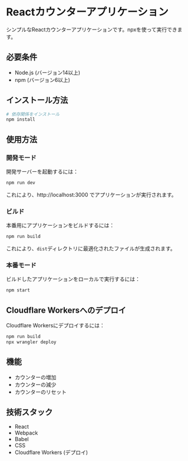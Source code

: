 # Reactカウンターアプリケーション

シンプルなReactカウンターアプリケーションです。npxを使って実行できます。

## 必要条件

- Node.js (バージョン14以上)
- npm (バージョン6以上)

## インストール方法

```bash
# 依存関係をインストール
npm install
```

## 使用方法

### 開発モード

開発サーバーを起動するには：

```bash
npm run dev
```

これにより、http://localhost:3000 でアプリケーションが実行されます。

### ビルド

本番用にアプリケーションをビルドするには：

```bash
npm run build
```

これにより、`dist`ディレクトリに最適化されたファイルが生成されます。

### 本番モード

ビルドしたアプリケーションをローカルで実行するには：

```bash
npm start
```

## Cloudflare Workersへのデプロイ

Cloudflare Workersにデプロイするには：

```bash
npm run build
npx wrangler deploy
```

## 機能

- カウンターの増加
- カウンターの減少
- カウンターのリセット

## 技術スタック

- React
- Webpack
- Babel
- CSS
- Cloudflare Workers (デプロイ)
